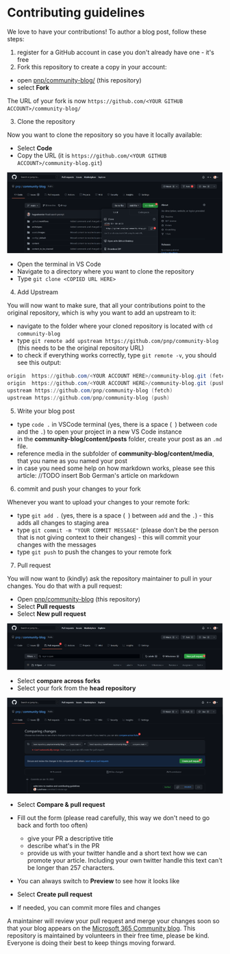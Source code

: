 # Contributing guidelines

We love to have your contributions! To author a blog post, follow these steps:

1. register for a GitHub account in case you don't already have one - it's free
2. Fork this repository to create a copy in your account:

- open [pnp/community-blog/](https://github.com/pnp/community-blog/) (this repository)
- select **Fork**

The URL of your fork is now `https://github.com/<YOUR GITHUB ACCOUNT>/community-blog/`

3. Clone the repository

Now you want to clone the repository so you have it locally available:

- Select **Code**
- Copy the URL (it is `https://github.com/<YOUR GITHUB ACCOUNT>/community-blog.git`)

![fork repository](community-blog/assets/GitHub-forkclone.png)

- Open the terminal in VS Code
- Navigate to a directory where you want to clone the repository
- Type `git clone <COPIED URL HERE>`

4. Add Upstream

You will now want to make sure, that all your contributions point to the original repository, which is why you want to add an upstream to it:

- navigate to the folder where your cloned repository is located with `cd community-blog`
- type `git remote add upstream https://github.com/pnp/community-blog` (this needs to be the original repository URL)
- to check if everything works correctly, type `git remote -v`, you should see this output:

```powershell
origin  https://github.com/<YOUR ACCOUNT HERE>/community-blog.git (fetch)
origin  https://github.com/<YOUR ACCOUNT HERE>/community-blog.git (push)
upstream https://github.com/pnp/community-blog (fetch)
upstream https://github.com/pnp/community-blog (push)
```

5. Write your blog post

- type `code .` in VSCode terminal (yes, there is a space (` `) between `code` and the `.`) to open your project in a new VS Code instance
- in the **community-blog/content/posts** folder, create your post as an `.md` file.
- reference media in the subfolder of **community-blog/content/media**, that you name as you named your post
- in case you need some help on how markdown works, please see this article:
//TODO insert Bob German's article on markdown

6. commit and push your changes to your fork

Whenever you want to upload your changes to your remote fork:

- type `git add .` (yes, there is a space (` `) between `add` and the `.`) - this adds all changes to staging area
- type `git commit -m "YOUR COMMIT MESSAGE"` (please don't be the person that is not giving context to their changes) - this will commit your changes with the messages
- type `git push` to push the changes to your remote fork

7. Pull request

You will now want to (kindly) ask the repository maintainer to pull in your changes. You do that with a pull request:

- Open [pnp/community-blog](https://github.com/pnp/community-blog) (this repository)
- Select **Pull requests**
- Select **New pull request**

![create pull request](community-blog/assets/GitHub-newPR.png)

- Select **compare across forks**
- Select your fork from the **head repository**

![compare changes](community-blog/assets/GitHub-createPR.png)

- Select **Compare & pull request**

- Fill out the form (please read carefully, this way we don't need to go back and forth too often)
  - give your PR a descriptive title
  - describe what's in the PR
  - provide us with your twitter handle and a short text how we can promote your article. Including your own twitter handle this text can't be longer than 257 characters.
- You can always switch to **Preview** to see how it looks like
- Select **Create pull request**
- If needed, you can commit more files and changes

A maintainer will review your pull request and merge your changes soon so that your blog appears on the [Microsoft 365 Community blog](https://pnp.github.io/community-blog/). This repository is maintained by volunteers in their free time, please be kind. Everyone is doing their best to keep things moving forward.